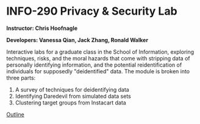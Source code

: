 # INFO-290 Privacy &amp; Security Lab
**Instructor: Chris Hoofnagle**

**Developers: Vanessa Qian, Jack Zhang, Ronald Walker**

Interactive labs for a graduate class in the School of Information, exploring techniques, risks, and the moral hazards that come with stripping data of personally identifying information, and the potential reidentification of individuals for supposedly "deidentified" data. The module is broken into three parts:


1. A survey of techniques for deidentifying data
2. Identifying Daredevil from simulated data sets
3. Clustering target groups from Instacart data


[Outline](https://docs.google.com/a/berkeley.edu/presentation/d/1OGg0tbhfkmxAi9XfY9Xho08lHdyoyQlVl_iwlgnnZMU/edit?usp=sharing)
